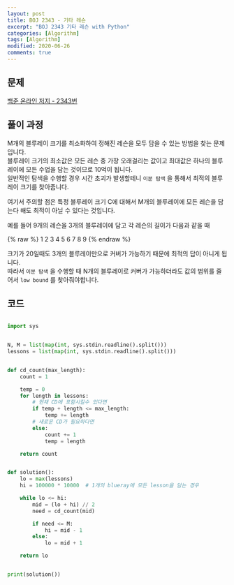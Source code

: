 ```yaml
---
layout: post
title: BOJ 2343 - 기타 레슨
excerpt: "BOJ 2343 기타 레슨 with Python"
categories: [Algorithm]
tags: [Algorithm]
modified: 2020-06-26
comments: true
---
```


## 문제
[백준 온라인 저지 - 2343번](https://www.acmicpc.net/problem/2343)

## 풀이 과정
M개의 블루레이 크기를 최소화하여 정해진 레슨을 모두 담을 수 있는 방법을 찾는 문제입니다. <br>
블루레이 크기의 최소값은 모든 레슨 중 가장 오래걸리는 값이고 최대값은 하나의 블루레이에 모든 수업을 담는 것이므로 10억이 됩니다. <br>
일반적인 탐색을 수행할 경우 시간 초괴가 발생할테니 `이분 탐색` 을 통해서 최적의 블루레이 크기를 찾아줍니다. <br>

여기서 주의할 점은 특정 블루레이 크기 C에 대해서 M개의 블루레이에 모든 레슨을 담는다 해도 최적이 아닐 수 있다는 것입니다. <br>

예를 들어 9개의 레슨을 3개의 블루레이에 담고 각 레슨의 길이가 다음과 같을 때 

{% raw %}
    1 2 3 4 5 6 7 8 9
{% endraw %}

크기가 20일때도 3개의 블루레이만으로 커버가 가능하기 때문에 최적의 답이 아니게 됩니다. <br>
따라서 `이분 탐색` 을 수행할 때 N개의 블루레이로 커버가 가능하더라도 값의 범위를 줄어서 `low bound` 를 찾아줘야합니다. <br>


## 코드

~~~ python

import sys


N, M = list(map(int, sys.stdin.readline().split()))
lessons = list(map(int, sys.stdin.readline().split()))


def cd_count(max_length):
    count = 1

    temp = 0
    for length in lessons:
        # 현재 CD에 포함시킬수 있다면
        if temp + length <= max_length:
            temp += length
        # 새로운 CD가 필요하다면
        else:
            count += 1
            temp = length

    return count


def solution():
    lo = max(lessons)
    hi = 100000 * 10000  # 1개의 blueray에 모든 lesson을 담는 경우

    while lo <= hi:
        mid = (lo + hi) // 2
        need = cd_count(mid)

        if need <= M:
            hi = mid - 1
        else:
            lo = mid + 1

    return lo


print(solution())

~~~